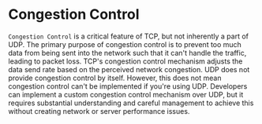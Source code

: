 # Congestion Control

`Congestion Control` is a critical feature of TCP, but not inherently a part of UDP. The primary purpose of congestion control is to prevent too much data from being sent into the network such that it can't handle the traffic, leading to packet loss. TCP's congestion control mechanism adjusts the data send rate based on the perceived network congestion. UDP does not provide congestion control by itself. However, this does not mean congestion control can't be implemented if you're using UDP. Developers can implement a custom congestion control mechanism over UDP, but it requires substantial understanding and careful management to achieve this without creating network or server performance issues.</div>